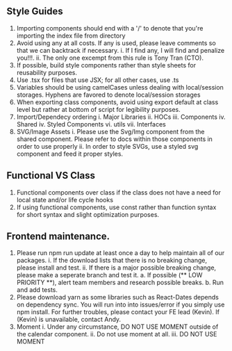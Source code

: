 ## Style Guides

1. Importing components should end with a '/' to denote that you're importing the index file from directory
2. Avoid using any at all costs. If any is used, please leave comments so that we can backtrack if necessary.
    i. If I find any, I will find and penalize you!!!.
    ii. The only one excempt from this rule is Tony Tran (CTO).
3. If possible, build style components rather than style sheets for reusability purposes.
4. Use .tsx for files that use JSX; for all other cases, use .ts
5. Variables should be using camelCases unless dealing with local/session storages. Hyphens are favored to denote local/session storages
6. When exporting class components, avoid using export default at class level but rather at bottom of script for legibility purposes.
7. Import/Dependecy ordering
    i. Major Libraries
    ii. HOCs
    iii. Components 
    iv. Shared
    iv. Styled Components
    vi. utils
    vii. Interfaces
8. SVG/Image Assets
    i. Please use the Svg/Img component from the shared component. Please refer to docs within those components in order to use properly
    ii. In order to style SVGs, use a styled svg component and feed it proper styles.

## Functional VS Class 
1. Functional components over class if the class does not have a need for local state and/or life cycle hooks
2. If using functional components, use const rather than function syntax for short syntax and slight optimization purposes.

## Frontend maintenance. 
1. Please run npm run update at least once a day to help maintain all of our packages.
    i. If the download lists that there is no breaking change, please install and test.
    ii. If there is a major possible breaking change, please make a seperate branch and test it. 
        a. If possible (** LOW PRIORITY **), alert team members and research possible breaks.
        b. Run and add tests.
2. Please download yarn as some libraries such as React-Dates depends on dependency sync. You will run into into issues/error if you simply use npm install. For further troubles, please contact your FE lead (Kevin). If (Kevin) is unavailable, contact Andy.
3. Moment
    i. Under any circumstance, DO NOT USE MOMENT outside of the calendar component. 
    ii. Do not use moment at all.
    iii. DO NOT USE MOMENT
